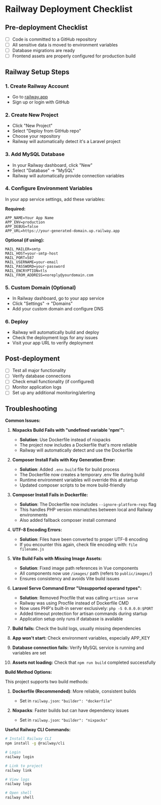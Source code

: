 # Railway Deployment Checklist

## Pre-deployment Checklist
- [ ] Code is committed to a GitHub repository
- [ ] All sensitive data is moved to environment variables
- [ ] Database migrations are ready
- [ ] Frontend assets are properly configured for production build

## Railway Setup Steps

### 1. Create Railway Account
- Go to [railway.app](https://railway.app)
- Sign up or login with GitHub

### 2. Create New Project
- Click "New Project"
- Select "Deploy from GitHub repo"
- Choose your repository
- Railway will automatically detect it's a Laravel project

### 3. Add MySQL Database
- In your Railway dashboard, click "New"
- Select "Database" → "MySQL"
- Railway will automatically provide connection variables

### 4. Configure Environment Variables
In your app service settings, add these variables:

**Required:**
```
APP_NAME=Your App Name
APP_ENV=production
APP_DEBUG=false
APP_URL=https://your-generated-domain.up.railway.app
```

**Optional (if using):**
```
MAIL_MAILER=smtp
MAIL_HOST=your-smtp-host
MAIL_PORT=587
MAIL_USERNAME=your-email
MAIL_PASSWORD=your-password
MAIL_ENCRYPTION=tls
MAIL_FROM_ADDRESS=noreply@yourdomain.com
```

### 5. Custom Domain (Optional)
- In Railway dashboard, go to your app service
- Click "Settings" → "Domains"
- Add your custom domain and configure DNS

### 6. Deploy
- Railway will automatically build and deploy
- Check the deployment logs for any issues
- Visit your app URL to verify deployment

## Post-deployment
- [ ] Test all major functionality
- [ ] Verify database connections
- [ ] Check email functionality (if configured)
- [ ] Monitor application logs
- [ ] Set up any additional monitoring/alerting

## Troubleshooting

**Common Issues:**

1. **Nixpacks Build Fails with "undefined variable 'npm'":**
   - **Solution**: Use Dockerfile instead of nixpacks
   - The project now includes a Dockerfile that's more reliable
   - Railway will automatically detect and use the Dockerfile

2. **Composer Install Fails with Key Generation Error:**
   - **Solution**: Added `.env.build` file for build process
   - The Dockerfile now creates a temporary .env file during build
   - Runtime environment variables will override this at startup
   - Updated composer scripts to be more build-friendly

3. **Composer Install Fails in Dockerfile:**
   - **Solution**: The Dockerfile now includes `--ignore-platform-reqs` flag
   - This handles PHP version mismatches between local and Railway environments
   - Also added fallback composer install command

3. **UTF-8 Encoding Errors:**
   - **Solution**: Files have been converted to proper UTF-8 encoding
   - If you encounter this again, check file encoding with: `file filename.js`

4. **Vite Build Fails with Missing Image Assets:**
   - **Solution**: Fixed image path references in Vue components
   - All components now use `/images/` path (refers to `public/images/`)
   - Ensures consistency and avoids Vite build issues

5. **Laravel Serve Command Error "Unsupported operand types":**
   - **Solution**: Removed Procfile that was calling `artisan serve`
   - Railway was using Procfile instead of Dockerfile CMD
   - Now uses PHP's built-in server exclusively: `php -S 0.0.0.0:$PORT`
   - Added timeout protection for artisan commands during startup
   - Application setup only runs if database is available

6. **Build fails:** Check the build logs, usually missing dependencies

5. **App won't start:** Check environment variables, especially APP_KEY

6. **Database connection fails:** Verify MySQL service is running and variables are set

7. **Assets not loading:** Check that `npm run build` completed successfully

**Build Method Options:**

This project supports two build methods:

1. **Dockerfile (Recommended)**: More reliable, consistent builds
   - Set in `railway.json`: `"builder": "dockerfile"`
   
2. **Nixpacks**: Faster builds but can have dependency issues
   - Set in `railway.json`: `"builder": "nixpacks"`

**Useful Railway CLI Commands:**
```bash
# Install Railway CLI
npm install -g @railway/cli

# Login
railway login

# Link to project
railway link

# View logs
railway logs

# Open shell
railway shell
```
